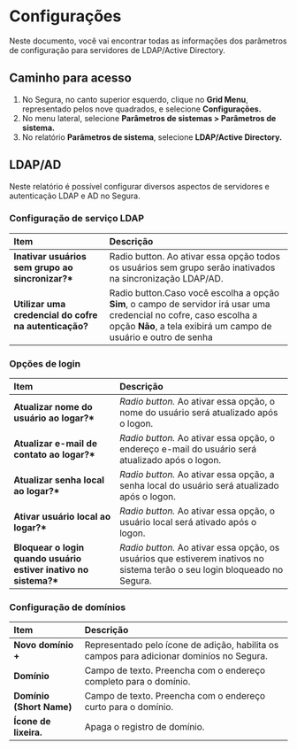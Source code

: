 # Configurações

Neste documento, você vai encontrar todas as informações dos parâmetros de configuração para servidores de LDAP/Active Directory.

## Caminho para acesso

1. No Segura, no canto superior esquerdo, clique no **Grid Menu**, representado pelos nove quadrados, e selecione **Configurações.**  
2. No menu lateral, selecione **Parâmetros de sistemas \> Parâmetros de sistema.**  
3. No relatório **Parâmetros de sistema**, selecione **LDAP/Active Directory.**

## LDAP/AD

Neste relatório é possível configurar diversos aspectos de servidores e autenticação LDAP e AD no Segura.

### Configuração de serviço LDAP

| Item | Descrição |
| :---- | :---- |
| **Inativar usuários sem grupo ao sincronizar?\*** | Radio button. Ao ativar essa opção todos os usuários sem grupo serão inativados na sincronização LDAP/AD. |
| **Utilizar uma credencial do cofre na autenticação?** | Radio button.Caso você escolha a opção **Sim**, o campo de servidor irá usar uma credencial no cofre, caso escolha a opção **Não**, a tela exibirá um campo de usuário e outro de senha |

### Opções de login

| Item | Descrição |
| :---- | :---- |
| **Atualizar nome do usuário ao logar?\*** | *Radio button.* Ao ativar essa opção, o nome do usuário será atualizado após o logon. |
| **Atualizar e-mail de contato ao logar?\*** | *Radio button.* Ao ativar essa opção, o endereço e-mail do usuário será atualizado após o logon. |
| **Atualizar senha local ao logar?\*** | *Radio button.* Ao ativar essa opção, a senha local do usuário será atualizado após o logon. |
| **Ativar usuário local ao logar?\*** | *Radio button.* Ao ativar essa opção, o usuário local será ativado após o logon. |
| **Bloquear o login quando usuário estiver inativo no sistema?\*** | *Radio button.* Ao ativar essa opção, os usuários que estiverem inativos no sistema terão o seu login bloqueado no Segura. |

### Configuração de domínios

| Item | Descrição |
| :---- | :---- |
| **Novo domínio \+** | Representado pelo ícone de adição, habilita os campos para adicionar dominíos no Segura. |
| **Domínio** | Campo de texto. Preencha com o endereço completo para o domínio. |
| **Domínio (Short Name)** | Campo de texto. Preencha com o endereço curto para o domínio. |
| **Ícone de lixeira.** | Apaga o registro de domínio. |